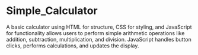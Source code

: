 # Simple_Calculator
A basic calculator using HTML for structure, CSS for styling, and JavaScript for functionality allows users to perform simple arithmetic operations like addition, subtraction, multiplication, and division. JavaScript handles button clicks, performs calculations, and updates the display.
